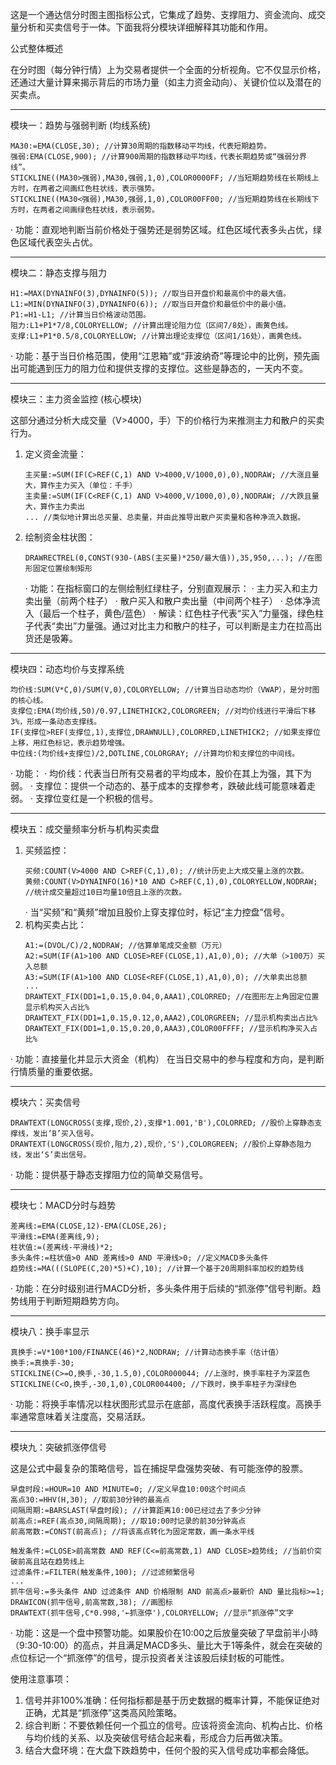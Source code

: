 这是一个通达信分时图主图指标公式，它集成了趋势、支撑阻力、资金流向、成交量分析和买卖信号于一体。下面我将分模块详细解释其功能和作用。

公式整体概述

在分时图（每分钟行情）上为交易者提供一个全面的分析视角。它不仅显示价格，还通过大量计算来揭示背后的市场力量（如主力资金动向）、关键价位以及潜在的买卖点。

---

模块一：趋势与强弱判断 (均线系统)

```通达信
MA30:=EMA(CLOSE,30); //计算30周期的指数移动平均线，代表短期趋势。
强弱:EMA(CLOSE,900); //计算900周期的指数移动平均线，代表长期趋势或“强弱分界线”。
STICKLINE((MA30>强弱),MA30,强弱,1,0),COLOR0000FF; //当短期趋势线在长期线上方时，在两者之间画红色柱状线，表示强势。
STICKLINE((MA30<强弱),MA30,强弱,1,0),COLOR00FF00; //当短期趋势线在长期线下方时，在两者之间画绿色柱状线，表示弱势。
```

· 功能：直观地判断当前价格处于强势还是弱势区域。红色区域代表多头占优，绿色区域代表空头占优。

---

模块二：静态支撑与阻力

```通达信
H1:=MAX(DYNAINFO(3),DYNAINFO(5)); //取当日开盘价和最高价中的最大值。
L1:=MIN(DYNAINFO(3),DYNAINFO(6)); //取当日开盘价和最低价中的最小值。
P1:=H1-L1; //计算当日价格波动范围。
阻力:L1+P1*7/8,COLORYELLOW; //计算出理论阻力位（区间7/8处），画黄色线。
支撑:L1+P1*0.5/8,COLORYELLOW; //计算出理论支撑位（区间1/16处），画黄色线。
```

· 功能：基于当日价格范围，使用“江恩箱”或“菲波纳奇”等理论中的比例，预先画出可能遇到压力的阻力位和提供支撑的支撑位。这些是静态的，一天内不变。

---

模块三：主力资金监控 (核心模块)

这部分通过分析大成交量（V>4000，手）下的价格行为来推测主力和散户的买卖行为。

1. 定义资金流量：
   ```通达信
   主买量:=SUM(IF(C>REF(C,1) AND V>4000,V/1000,0),0),NODRAW; //大涨且量大，算作主力买入（单位：千手）
   主卖量:=SUM(IF(C<REF(C,1) AND V>4000,V/1000,0),0),NODRAW; //大跌且量大，算作主力卖出
   ... //类似地计算出总买量、总卖量，并由此推导出散户买卖量和各种净流入数据。
   ```
2. 绘制资金柱状图：
   ```通达信
   DRAWRECTREL(0,CONST(930-(ABS(主买量)*250/最大值)),35,950,...); //在图形固定位置绘制矩形
   ```
   · 功能：在指标窗口的左侧绘制红绿柱子，分别直观展示：
   · 主力买入和主力卖出量（前两个柱子）
   · 散户买入和散户卖出量（中间两个柱子）
   · 总体净流入（最后一个柱子，黄色/蓝色）
   · 解读：红色柱子代表“买入”力量强，绿色柱子代表“卖出”力量强。通过对比主力和散户的柱子，可以判断是主力在拉高出货还是吸筹。

---

模块四：动态均价与支撑系统

```通达信
均价线:SUM(V*C,0)/SUM(V,0),COLORYELLOW; //计算当日动态均价（VWAP），是分时图的核心线。
支撑位:EMA(均价线,50)/0.97,LINETHICK2,COLORGREEN; //对均价线进行平滑后下移3%，形成一条动态支撑线。
IF(支撑位>REF(支撑位,1),支撑位,DRAWNULL),COLORRED,LINETHICK2; //如果支撑位上移，用红色标记，表示趋势增强。
中位线:(均价线+支撑位)/2,DOTLINE,COLORGRAY; //计算均价和支撑位的中间线。
```

· 功能：
· 均价线：代表当日所有交易者的平均成本，股价在其上为强，其下为弱。
· 支撑位：提供一个动态的、基于成本的支撑参考，跌破此线可能意味着走弱。
· 支撑位变红是一个积极的信号。

---

模块五：成交量频率分析与机构买卖盘

1. 买频监控：
   ```通达信
   买频:COUNT(V>4000 AND C>REF(C,1),0); //统计历史上大成交量上涨的次数。
   黄频:COUNT(V>DYNAINFO(16)*10 AND C>REF(C,1),0),COLORYELLOW,NODRAW; //统计成交量超过10日均量10倍且上涨的次数。
   ```
   · 当“买频”和“黄频”增加且股价上穿支撑位时，标记“主力控盘”信号。
2. 机构买卖占比：
   ```通达信
   A1:=(DVOL/C)/2,NODRAW; //估算单笔成交金额（万元）
   A2:=SUM(IF(A1>100 AND CLOSE>REF(CLOSE,1),A1,0),0); //大单（>100万）买入总额
   A3:=SUM(IF(A1>100 AND CLOSE<REF(CLOSE,1),A1,0),0); //大单卖出总额
   ...
   DRAWTEXT_FIX(DD1=1,0.15,0.04,0,AAA1),COLORRED; //在图形左上角固定位置显示机构买入占比%
   DRAWTEXT_FIX(DD1=1,0.15,0.12,0,AAA2),COLORGREEN; //显示机构卖出占比%
   DRAWTEXT_FIX(DD1=1,0.15,0.20,0,AAA3),COLOR00FFFF; //显示机构净买入占比%
   ```

· 功能：直接量化并显示大资金（机构） 在当日交易中的参与程度和方向，是判断行情质量的重要依据。

---

模块六：买卖信号

```通达信
DRAWTEXT(LONGCROSS(支撑,现价,2),支撑*1.001,'B'),COLORRED; //股价上穿静态支撑线，发出‘B’买入信号。
DRAWTEXT(LONGCROSS(现价,阻力,2),现价,'S'),COLORGREEN; //股价上穿静态阻力线，发出‘S’卖出信号。
```

· 功能：提供基于静态支撑阻力位的简单交易信号。

---

模块七：MACD分时与趋势

```通达信
差离线:=EMA(CLOSE,12)-EMA(CLOSE,26);
平滑线:=EMA(差离线,9);
柱状值:=(差离线-平滑线)*2;
多头条件:=柱状值>0 AND 差离线>0 AND 平滑线>0; //定义MACD多头条件
趋势线:=MA(((SLOPE(C,20)*5)+C),10); //计算一个基于20周期斜率加权的趋势线
```

· 功能：在分时级别进行MACD分析，多头条件用于后续的“抓涨停”信号判断。趋势线用于判断短期趋势方向。

---

模块八：换手率显示

```通达信
真换手:=V*100*100/FINANCE(46)*2,NODRAW; //计算动态换手率（估计值）
换手:=真换手-30;
STICKLINE(C>=O,换手,-30,1.5,0),COLOR000044; //上涨时，换手率柱子为深蓝色
STICKLINE(C<O,换手,-30,1,0),COLOR004400; //下跌时，换手率柱子为深绿色
```

· 功能：将换手率情况以柱状图形式显示在底部，高度代表换手活跃程度。高换手率通常意味着关注度高，交易活跃。

---

模块九：突破抓涨停信号

这是公式中最复杂的策略信号，旨在捕捉早盘强势突破、有可能涨停的股票。

```通达信
早盘时段:=HOUR=10 AND MINUTE=0; //定义早盘10:00这个时间点
高点30:=HHV(H,30); //取前30分钟的最高点
间隔周期:=BARSLAST(早盘时段); //计算距离10:00已经过去了多少分钟
前高点:=REF(高点30,间隔周期); //取10:00时记录的前30分钟高点
前高常数:=CONST(前高点); //将该高点转化为固定常数，画一条水平线

触发条件:=CLOSE>前高常数 AND REF(C<=前高常数,1) AND CLOSE>趋势线; //当前价突破前高且站在趋势线上
过滤条件:=FILTER(触发条件,100); //过滤频繁信号
...
抓牛信号:=多头条件 AND 过滤条件 AND 价格限制 AND 前高点>最新价 AND 量比指标>=1;
DRAWICON(抓牛信号,前高常数,38); //画图标
DRAWTEXT(抓牛信号,C*0.998,'←抓涨停'),COLORYELLOW; //显示“抓涨停”文字
```

· 功能：这是一个盘中预警功能。如果股价在10:00之后放量突破了早盘前半小時（9:30-10:00）的高点，并且满足MACD多头、量比大于1等条件，就会在突破的点位标记一个“抓涨停”的信号，提示投资者关注该股后续封板的可能性。


使用注意事项：

1. 信号并非100%准确：任何指标都是基于历史数据的概率计算，不能保证绝对正确，尤其是“抓涨停”这类高风险策略。
2. 综合判断：不要依赖任何一个孤立的信号。应该将资金流向、机构占比、价格与均价线的关系、以及突破信号结合起来看，形成合力后再做决策。
3. 结合大盘环境：在大盘下跌趋势中，任何个股的买入信号成功率都会降低。
